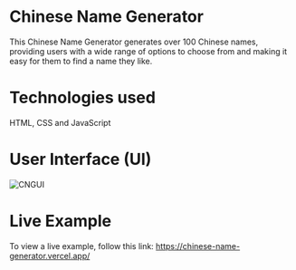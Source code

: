 # Chinese Name Generator
This Chinese Name Generator generates over 100 Chinese names, providing users with a wide range of options to choose from and making it easy for them to find a name they like.

# Technologies used
HTML, CSS and JavaScript

# User Interface (UI)

![CNGUI](https://github.com/cycy96/Chinese-Name-Generator/assets/127811480/0f6934e7-0fd2-4bf5-b08f-c1b588d07297)


# Live Example
To view a live example, follow this link: https://chinese-name-generator.vercel.app/
